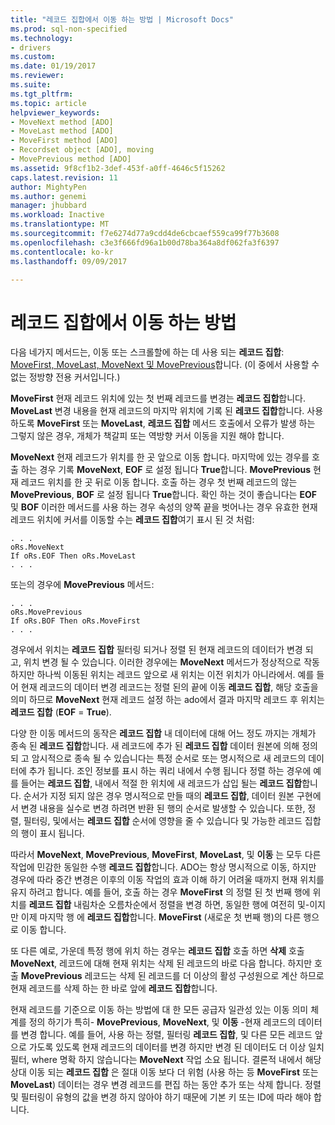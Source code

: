 ```yaml
---
title: "레코드 집합에서 이동 하는 방법 | Microsoft Docs"
ms.prod: sql-non-specified
ms.technology:
- drivers
ms.custom: 
ms.date: 01/19/2017
ms.reviewer: 
ms.suite: 
ms.tgt_pltfrm: 
ms.topic: article
helpviewer_keywords:
- MoveNext method [ADO]
- MoveLast method [ADO]
- MoveFirst method [ADO]
- Recordset object [ADO], moving
- MovePrevious method [ADO]
ms.assetid: 9f8cf1b2-3def-453f-a0ff-4646c5f15262
caps.latest.revision: 11
author: MightyPen
ms.author: genemi
manager: jhubbard
ms.workload: Inactive
ms.translationtype: MT
ms.sourcegitcommit: f7e6274d77a9cdd4de6cbcaef559ca99f77b3608
ms.openlocfilehash: c3e3f666fd96a1b00d78ba364a8df062fa3f6397
ms.contentlocale: ko-kr
ms.lasthandoff: 09/09/2017

---
```

# <a name="more-ways-to-move-in-a-recordset"></a>레코드 집합에서 이동 하는 방법
다음 네가지 메서드는, 이동 또는 스크롤할에 하는 데 사용 되는 **레코드 집합**: [MoveFirst, MoveLast, MoveNext 및 MovePrevious](../../../ado/reference/ado-api/movefirst-movelast-movenext-and-moveprevious-methods-ado.md)합니다. (이 중에서 사용할 수 없는 정방향 전용 커서입니다.)  
  
 **MoveFirst** 현재 레코드 위치에 있는 첫 번째 레코드를 변경는 **레코드 집합**합니다. **MoveLast** 변경 내용을 현재 레코드의 마지막 위치에 기록 된 **레코드 집합**합니다. 사용 하도록 **MoveFirst** 또는 **MoveLast**, **레코드 집합** 메서드 호출에서 오류가 발생 하는 그렇지 않은 경우, 개체가 책갈피 또는 역방향 커서 이동을 지원 해야 합니다.  
  
 **MoveNext** 현재 레코드가 위치를 한 곳 앞으로 이동 합니다. 마지막에 있는 경우를 호출 하는 경우 기록 **MoveNext**, **EOF** 로 설정 됩니다 **True**합니다. **MovePrevious** 현재 레코드 위치를 한 곳 뒤로 이동 합니다. 호출 하는 경우 첫 번째 레코드의 않는 **MovePrevious**, **BOF** 로 설정 됩니다 **True**합니다. 확인 하는 것이 좋습니다는 **EOF** 및 **BOF** 이러한 메서드를 사용 하는 경우 속성의 양쪽 끝을 벗어나는 경우 유효한 현재 레코드 위치에 커서를 이동할 수는 **레코드 집합**여기 표시 된 것 처럼:  
  
```  
. . .  
oRs.MoveNext  
If oRs.EOF Then oRs.MoveLast  
. . .   
```  
  
 또는의 경우에 **MovePrevious** 메서드:  
  
```  
. . .   
oRs.MovePrevious  
If oRs.BOF Then oRs.MoveFirst  
. . .  
```  
  
 경우에서 위치는 **레코드 집합** 필터링 되거나 정렬 된 현재 레코드의 데이터가 변경 되 고, 위치 변경 될 수 있습니다. 이러한 경우에는 **MoveNext** 메서드가 정상적으로 작동 하지만 하나씩 이동된 위치는 레코드 앞으로 새 위치는 이전 위치가 아니라에서. 예를 들어 현재 레코드의 데이터 변경 레코드는 정렬 된의 끝에 이동 **레코드 집합**, 해당 호출을 의미 하므로 **MoveNext** 현재 레코드 설정 하는 ado에서 결과 마지막 레코드 후 위치는 **레코드 집합** (**EOF** = **True**).  
  
 다양 한 이동 메서드의 동작은 **레코드 집합** 내 데이터에 대해 어느 정도 까지는 개체가 종속 된 **레코드 집합**합니다. 새 레코드에 추가 된 **레코드 집합** 데이터 원본에 의해 정의 되 고 암시적으로 종속 될 수 있습니다는 특정 순서로 또는 명시적으로 새 레코드의 데이터에 추가 됩니다. 조인 정보를 표시 하는 쿼리 내에서 수행 됩니다 정렬 하는 경우에 예를 들어는 **레코드 집합**, 내에서 적절 한 위치에 새 레코드가 삽입 될는 **레코드 집합**합니다. 순서가 지정 되지 않은 경우 명시적으로 만들 때의 **레코드 집합**, 데이터 원본 구현에서 변경 내용을 실수로 변경 하려면 반환 된 행의 순서로 발생할 수 있습니다. 또한, 정렬, 필터링, 및에서는 **레코드 집합** 순서에 영향을 줄 수 있습니다 및 가능한 레코드 집합의 행이 표시 됩니다.  
  
 따라서 **MoveNext**, **MovePrevious**, **MoveFirst**, **MoveLast**, 및 **이동** 는 모두 다른 작업에 민감한 동일한 수행 **레코드 집합**합니다. ADO는 항상 명시적으로 이동, 하지만 경우에 따라 중간 변경은 이후의 이동 작업의 효과 이해 하기 어려울 때까지 현재 위치를 유지 하려고 합니다. 예를 들어, 호출 하는 경우 **MoveFirst** 의 정렬 된 첫 번째 행에 위치를 **레코드 집합** 내림차순 오름차순에서 정렬을 변경 하면, 동일한 행에 여전히 및-이지만 이제 마지막 행 에 **레코드 집합**합니다. **MoveFirst** (새로운 첫 번째 행)의 다른 행으로 이동 합니다.  
  
 또 다른 예로, 가운데 특정 행에 위치 하는 경우는 **레코드 집합** 호출 하면 **삭제** 호출 **MoveNext**, 레코드에 대해 현재 위치는 삭제 된 레코드의 바로 다음 합니다. 하지만 호출 **MovePrevious** 레코드는 삭제 된 레코드를 더 이상의 활성 구성원으로 계산 하므로 현재 레코드를 삭제 하는 한 바로 앞에 **레코드 집합**합니다.  
  
 현재 레코드를 기준으로 이동 하는 방법에 대 한 모든 공급자 일관성 있는 이동 의미 체계를 정의 하기가 특히- **MovePrevious**, **MoveNext**, 및 **이동** -현재 레코드의 데이터를 변경 합니다. 예를 들어, 사용 하는 정렬, 필터링 **레코드 집합**, 및 다른 모든 레코드 앞으로 가도록 있도록 현재 레코드의 데이터를 변경 하지만 변경 된 데이터도 더 이상 일치 필터, where 명확 하지 않습니다는 **MoveNext** 작업 소요 됩니다. 결론적 내에서 해당 상대 이동 되는 **레코드 집합** 은 절대 이동 보다 더 위험 (사용 하는 등 **MoveFirst** 또는 **MoveLast**) 데이터는 경우 변경 레코드를 편집 하는 동안 추가 또는 삭제 합니다. 정렬 및 필터링이 유형의 값을 변경 하지 않아야 하기 때문에 기본 키 또는 ID에 따라 해야 합니다.

